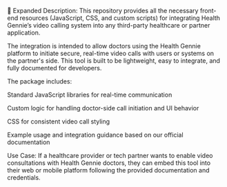 🔸 Expanded Description:
This repository provides all the necessary front-end resources (JavaScript, CSS, and custom scripts) for integrating Health Gennie’s video calling system into any third-party healthcare or partner application.

The integration is intended to allow doctors using the Health Gennie platform to initiate secure, real-time video calls with users or systems on the partner's side. This tool is built to be lightweight, easy to integrate, and fully documented for developers.

The package includes:

Standard JavaScript libraries for real-time communication

Custom logic for handling doctor-side call initiation and UI behavior

CSS for consistent video call styling

Example usage and integration guidance based on our official documentation

Use Case:
If a healthcare provider or tech partner wants to enable video consultations with Health Gennie doctors, they can embed this tool into their web or mobile platform following the provided documentation and credentials.

